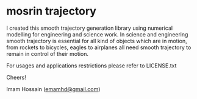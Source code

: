 # mosrin trajectory

I created this smooth trajectory generation library using numerical modelling for engineering and science work. In science and engineering smooth trajectory is essential for all kind of objects which are in motion, from rockets to bicycles, eagles to airplanes all need smooth trajectory to remain in control of their motion.

For usages and applications restrictions please refer to LICENSE.txt

Cheers!

Imam Hossain (emamhd@gmail.com)
